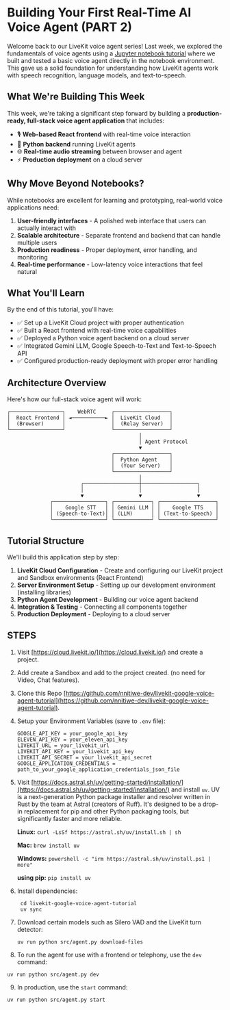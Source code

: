  # Building Your First Real-Time AI Voice Agent (PART 2)

 Welcome back to our LiveKit voice agent series! Last week, we explored the fundamentals of voice agents using a [Jupyter notebook tutorial](https://colab.research.google.com/drive/19jjRT40RVWTojwZQlr88dpWXoQrXwrIB?usp=sharing) where we built and tested a basic voice agent directly in the notebook environment. This gave us a solid foundation for understanding how LiveKit agents work with speech recognition, language models, and text-to-speech.

## What We're Building This Week

This week, we're taking a significant step forward by building a **production-ready, full-stack voice agent application** that includes:

- 🎙️ **Web-based React frontend** with real-time voice interaction
- 🐍 **Python backend** running LiveKit agents
- 🌐 **Real-time audio streaming** between browser and agent
- ⚡ **Production deployment** on a cloud server

## Why Move Beyond Notebooks?

While notebooks are excellent for learning and prototyping, real-world voice applications need:

1. **User-friendly interfaces** - A polished web interface that users can actually interact with
2. **Scalable architecture** - Separate frontend and backend that can handle multiple users
3. **Production readiness** - Proper deployment, error handling, and monitoring
4. **Real-time performance** - Low-latency voice interactions that feel natural

## What You'll Learn

By the end of this tutorial, you'll have:

- ✅ Set up a LiveKit Cloud project with proper authentication
- ✅ Built a React frontend with real-time voice capabilities
- ✅ Deployed a Python voice agent backend on a cloud server
- ✅ Integrated Gemini LLM, Google Speech-to-Text and Text-to-Speech API
- ✅ Configured production-ready deployment with proper error handling

## Architecture Overview

Here's how our full-stack voice agent will work:

```
┌─────────────────┐    WebRTC     ┌──────────────────┐
│  React Frontend │ ◄───────────► │  LiveKit Cloud   │
│  (Browser)      │               │  (Relay Server)  │
└─────────────────┘               └──────────────────┘
                                           │
                                           │ Agent Protocol
                                           ▼
                                  ┌──────────────────┐
                                  │  Python Agent    │
                                  │  (Your Server)   │
                                  └──────────────────┘
                                           │
                        ┌──────────────────┼──────────────────┐
                        │                  │                  │
                        ▼                  ▼                  ▼
              ┌─────────────────┐ ┌────────────┐ ┌──────────────────┐
              │    Google STT   │ │ Gemini LLM │ │    Google TTS    │
              │ (Speech-to-Text)│ │ (LLM)      │ │ (Text-to-Speech) │
              └─────────────────┘ └────────────┘ └──────────────────┘
```

## Tutorial Structure

We'll build this application step by step:

1. **LiveKit Cloud Configuration** - Create and configuring our LiveKit project and Sandbox environments (React Frontend)
2. **Server Environment Setup** - Setting up our development environment (installing libraries)
3. **Python Agent Development** - Building our voice agent backend
4. **Integration & Testing** - Connecting all components together
5. **Production Deployment** - Deploying to a cloud server

## STEPS

1. Visit [https://cloud.livekit.io/](https://cloud.livekit.io/) and create a project.
2. Add create a Sandbox and add to the project created. (no need for Video, Chat features).
3. Clone this Repo [https://github.com/nnitiwe-dev/livekit-google-voice-agent-tutorial](https://github.com/nnitiwe-dev/livekit-google-voice-agent-tutorial).
4. Setup your Environment Variables (save to `.env` file):
    ```
    GOOGLE_API_KEY = your_google_api_key
    ELEVEN_API_KEY = your_eleven_api_key
    LIVEKIT_URL = your_livekit_url
    LIVEKIT_API_KEY = your_livekit_api_key
    LIVEKIT_API_SECRET = your_livekit_api_secret
    GOOGLE_APPLICATION_CREDENTIALS = path_to_your_google_application_credentials_json_file
    ```
5. Visit [https://docs.astral.sh/uv/getting-started/installation/](https://docs.astral.sh/uv/getting-started/installation/) and install `uv`.
   UV is a next-generation Python package installer and resolver written in Rust by the team at Astral (creators of Ruff). It's designed to be a drop-in replacement for pip and other Python packaging tools, but significantly faster and more reliable.

   **Linux:**
   `curl -LsSf https://astral.sh/uv/install.sh | sh`

   **Mac:**
   `brew install uv`

   **Windows:**
   `powershell -c "irm https://astral.sh/uv/install.ps1 | more"`

   **using pip:**
   `pip install uv`

6. Install dependencies:
   ```console
    cd livekit-google-voice-agent-tutorial
    uv sync
   ```
7. Download certain models such as Silero VAD and the LiveKit turn detector:
   ```console
   uv run python src/agent.py download-files
   ```
8. To run the agent for use with a frontend or telephony, use the `dev` command:
  ```console
  uv run python src/agent.py dev
  ```
9. In production, use the `start` command:
  ```console
  uv run python src/agent.py start
  ```